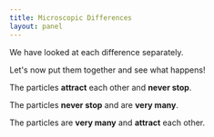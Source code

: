 ```yaml
---
title: Microscopic Differences
layout: panel
---
```


We have looked at each difference separately.

Let's now put them together and see what happens!

<div class="flex">

<div class="threeColumn">

The particles **attract** each other and **never stop**.

<script>
    var attractNeverStopSim = createSimulationHere({
        pixelWidth: 250,
        pixelHeight: 250,
        initialize: function(simulation)
        {
            var p = simulation.parameters;
            p.friction = 0;

            addOppositeParticles(simulation, 1);

            var ljInteraction = new LennardJonesInteraction();
            ljInteraction.strength = 10;
            setInteraction(simulation, 0, 0, ljInteraction);

            thumbnailSim(simulation);
        }
    });

    makeParentElementSequenceLink("/billiards/4_combinations/attraction_no_friction");
</script>

</div>

<div class="threeColumn">

The particles **never stop** and are **very many**.

<script>
    var neverStopManySim = createSimulationHere({
        pixelWidth: 250,
        pixelHeight: 250,
        initialize: function(simulation)
        {
            var p = simulation.parameters;
            p.isOnlyHardSpheres = true;
            setBoxWidth(simulation, 150)

            var particleCount = 200;
            var initialSpeed = 5;
            for (var i = 0; i < particleCount; i++) {
                var particle = new Particle();
                randomDiscInRect(particle.position, particle.radius, simulation.boxBounds);
                v2.set(particle.velocity, randomGaussian(), randomGaussian());
                v2.scale(particle.velocity, particle.velocity, initialSpeed);
                addParticle(simulation, particle);
            }

            thumbnailSim(simulation);
        }
    });
    
    makeParentElementSequenceLink("/billiards/4_combinations/many_no_friction");
</script>

</div>

<div class="threeColumn">

The particles are **very many** and **attract** each other.

<script>
    var likeSim = createSimulationHere({
        pixelWidth: 250,
        pixelHeight: 250,
        initialize: function(simulation)
        {
            var p = simulation.parameters;
            p.friction = 0.2;
            setBoxWidth(simulation, 40);

            var particleCount = 100;
            var initialSpeed = 1;
            for (var i = 0; i < particleCount; i++) {
                var particle = new Particle();
                randomDiscInRect(particle.position, particle.radius, simulation.boxBounds);
                v2.set(particle.velocity, randomGaussian(), randomGaussian());
                v2.scale(particle.velocity, particle.velocity, initialSpeed);
                addParticle(simulation, particle);
            }

            var ljInteraction = new LennardJonesInteraction();
            ljInteraction.strength = 10;
            setInteraction(simulation, 0, 0, ljInteraction);

            thumbnailSim(simulation);
        }
    });

    makeParentElementSequenceLink("/billiards/4_combinations/many_attraction");
</script>

</div>

</div>
